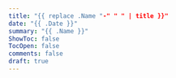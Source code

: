 ```yaml
---
title: "{{ replace .Name "-" " " | title }}"
date: "{{ .Date }}"
summary: "{{ .Name }}"
ShowToc: false
TocOpen: false
comments: false
draft: true
---
```


